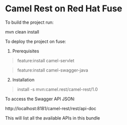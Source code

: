 # Camel Rest on Red Hat Fuse
To build the project run: 

mvn clean install

To deploy the project on fuse:

1. Prerequisites

> feature:install camel-servlet

> feature:install camel-swagger-java

2. Installation

> install -s  mvn:camel.rest/camel-rest/1.0

To access the Swagger API JSON:

http://localhost:8181/camel-rest/rest/api-doc

This will list all the available APIs in this bundle